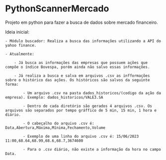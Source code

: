 # PythonScannerMercado
Projeto em python para fazer a busca de dados sobre mercado financeiro.

Ideia inicial:

    - Módulo buscador: Realiza a busca das informações utilizando a API do yahoo finance.

    - Atualmente:

        - Já busca as informações das empresas que possuem ações que compõe o índice Bovespa, porém ainda não salvo essas informações.

        - Já realiza a busca e salva em arquivos .csv as infformações sobre o histórico das ações. Os históricos são salvos da seguinte forma:

            - Um arquivo .csv na pasta dados_historicos/(codigo da ação da empresa). Exemplo: dados_historicos/VALE3.SA

            - Dentro de cada diretório são gerados 4 arquivos .csv. Os arquivos são separados por tempo gráffico de 5 min, 15 min, 1 hora e diário.

            - O cabeçalho do arquivo .csv é: Data,Abertura,Máxima,Mínima,Fechamento,Volume

            - Exemplo de uma linha do arquivo .csv é: 15/06/2023 11:00,68.64,68.99,68.6,68.7,3674600

            - Para o .csv diário, não existe a informação da hora no campo Data.

